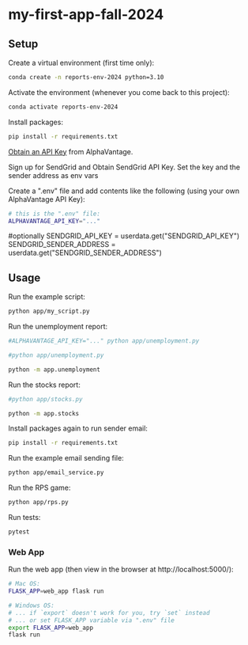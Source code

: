 # my-first-app-fall-2024

## Setup

Create a virtual environment (first time only):

```sh
conda create -n reports-env-2024 python=3.10
```

Activate the environment (whenever you come back to this project):

```sh
conda activate reports-env-2024
```

Install packages:

```sh
pip install -r requirements.txt
```

[Obtain an API Key](https://www.alphavantage.co/support/#api-key) from AlphaVantage.


Sign up for SendGrid and Obtain SendGrid API Key. Set the key and the sender address as env vars


Create a ".env" file and add contents like the following (using your own AlphaVantage API Key):

```sh
# this is the ".env" file:
ALPHAVANTAGE_API_KEY="..."
```

#optionally 
SENDGRID_API_KEY = userdata.get("SENDGRID_API_KEY")
SENDGRID_SENDER_ADDRESS = userdata.get("SENDGRID_SENDER_ADDRESS")

## Usage

Run the example script:

```sh
python app/my_script.py
```

Run the unemployment report:

```sh
#ALPHAVANTAGE_API_KEY="..." python app/unemployment.py

#python app/unemployment.py

python -m app.unemployment
```

Run the stocks report:

```sh
#python app/stocks.py

python -m app.stocks
```

Install packages again to run sender email:

```sh
pip install -r requirements.txt
```


Run the example email sending file:

```sh
python app/email_service.py
```

Run the RPS game:
```sh
python app/rps.py
```

Run tests:

```sh
pytest
```
### Web App
Run the web app (then view in the browser at http://localhost:5000/):

```sh
# Mac OS:
FLASK_APP=web_app flask run

# Windows OS:
# ... if `export` doesn't work for you, try `set` instead
# ... or set FLASK_APP variable via ".env" file
export FLASK_APP=web_app
flask run
```